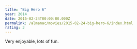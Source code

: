 ```yaml
---
title: "Big Hero 6"
year: 2014
date: 2015-02-24T00:00:00.000Z
permalink: /almanac/movies/2015-02-24-big-hero-6/index.html
rating: 3
---
```


Very enjoyable, lots of fun.